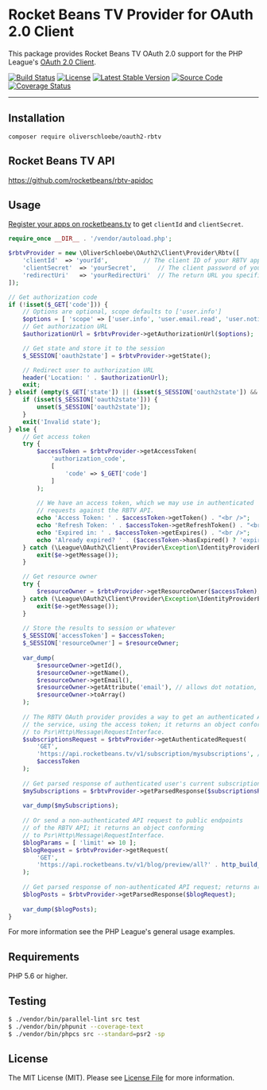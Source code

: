 # Rocket Beans TV Provider for OAuth 2.0 Client

This package provides Rocket Beans TV OAuth 2.0 support for the PHP League's [OAuth 2.0 Client](https://github.com/thephpleague/oauth2-client).

[![Build Status](https://travis-ci.com/oliverschloebe/oauth2-rbtv.svg?branch=master)](https://travis-ci.com/oliverschloebe/oauth2-rbtv)
[![License](https://img.shields.io/packagist/l/oliverschloebe/oauth2-rbtv.svg)](https://github.com/oliverschloebe/oauth2-rbtv/blob/master/LICENSE)
[![Latest Stable Version](https://img.shields.io/packagist/v/oliverschloebe/oauth2-rbtv.svg)](https://packagist.org/packages/oliverschloebe/oauth2-rbtv)
[![Source Code](http://img.shields.io/badge/source-oliverschloebe/oauth2--rbtv-blue.svg?style=flat-square)](https://github.com/oliverschloebe/oauth2-rbtv)
[![Coverage Status](https://img.shields.io/coveralls/oliverschloebe/oauth2-rbtv/master.svg?style=flat-square)](https://coveralls.io/r/oliverschloebe/oauth2-rbtv?branch=master)

---

## Installation

```
composer require oliverschloebe/oauth2-rbtv
```

## Rocket Beans TV API

https://github.com/rocketbeans/rbtv-apidoc

## Usage

[Register your apps on rocketbeans.tv](https://rocketbeans.tv/accountsettings/apps) to get `clientId` and `clientSecret`.

```php
require_once __DIR__ . '/vendor/autoload.php';

$rbtvProvider = new \OliverSchloebe\OAuth2\Client\Provider\Rbtv([
	'clientId'	=> 'yourId',          // The client ID of your RBTV app
	'clientSecret'	=> 'yourSecret',      // The client password of your RBTV app
	'redirectUri'	=> 'yourRedirectUri'  // The return URL you specified for your app on RBTV
]);

// Get authorization code
if (!isset($_GET['code'])) {
	// Options are optional, scope defaults to ['user.info']
	$options = [ 'scope' => ['user.info', 'user.email.read', 'user.notification.list', 'user.notification.manage', 'user.subscription.manage', 'user.subscriptions.read'] ];
	// Get authorization URL
	$authorizationUrl = $rbtvProvider->getAuthorizationUrl($options);

	// Get state and store it to the session
	$_SESSION['oauth2state'] = $rbtvProvider->getState();

	// Redirect user to authorization URL
	header('Location: ' . $authorizationUrl);
	exit;
} elseif (empty($_GET['state']) || (isset($_SESSION['oauth2state']) && $_GET['state'] !== $_SESSION['oauth2state'])) { // Check for errors
	if (isset($_SESSION['oauth2state'])) {
		unset($_SESSION['oauth2state']);
	}
	exit('Invalid state');
} else {
	// Get access token
	try {
		$accessToken = $rbtvProvider->getAccessToken(
			'authorization_code',
			[
				'code' => $_GET['code']
			]
		);
		
		// We have an access token, which we may use in authenticated
		// requests against the RBTV API.
		echo 'Access Token: ' . $accessToken->getToken() . "<br />";
		echo 'Refresh Token: ' . $accessToken->getRefreshToken() . "<br />";
		echo 'Expired in: ' . $accessToken->getExpires() . "<br />";
		echo 'Already expired? ' . ($accessToken->hasExpired() ? 'expired' : 'not expired') . "<br />";
	} catch (\League\OAuth2\Client\Provider\Exception\IdentityProviderException $e) {
		exit($e->getMessage());
	}

	// Get resource owner
	try {
		$resourceOwner = $rbtvProvider->getResourceOwner($accessToken);
	} catch (\League\OAuth2\Client\Provider\Exception\IdentityProviderException $e) {
		exit($e->getMessage());
	}
        
	// Store the results to session or whatever
	$_SESSION['accessToken'] = $accessToken;
	$_SESSION['resourceOwner'] = $resourceOwner;
    
	var_dump(
		$resourceOwner->getId(),
		$resourceOwner->getName(),
		$resourceOwner->getEmail(),
		$resourceOwner->getAttribute('email'), // allows dot notation, e.g. $resourceOwner->getAttribute('group.field')
		$resourceOwner->toArray()
	);
	
	// The RBTV OAuth provider provides a way to get an authenticated API request for
	// the service, using the access token; it returns an object conforming
	// to Psr\Http\Message\RequestInterface.
	$subscriptionsRequest = $rbtvProvider->getAuthenticatedRequest(
		'GET',
		'https://api.rocketbeans.tv/v1/subscription/mysubscriptions', // see https://github.com/rocketbeans/rbtv-apidoc#list-all-subscriptions
		$accessToken
	);
	
	// Get parsed response of authenticated user's current subscriptions; returns array|mixed
	$mySubscriptions = $rbtvProvider->getParsedResponse($subscriptionsRequest);
	
	var_dump($mySubscriptions);
	
	// Or send a non-authenticated API request to public endpoints
	// of the RBTV API; it returns an object conforming
	// to Psr\Http\Message\RequestInterface.
	$blogParams = [ 'limit' => 10 ];
	$blogRequest = $rbtvProvider->getRequest(
		'GET',
		'https://api.rocketbeans.tv/v1/blog/preview/all?' . http_build_query($blogParams)
	);
	
	// Get parsed response of non-authenticated API request; returns array|mixed
	$blogPosts = $rbtvProvider->getParsedResponse($blogRequest);
	
	var_dump($blogPosts);
}
```

For more information see the PHP League's general usage examples.

## Requirements

PHP 5.6 or higher.

## Testing

``` bash
$ ./vendor/bin/parallel-lint src test
$ ./vendor/bin/phpunit --coverage-text
$ ./vendor/bin/phpcs src --standard=psr2 -sp
```

## License

The MIT License (MIT). Please see [License File](https://github.com/oliverschloebe/oauth2-rbtv/blob/master/LICENSE) for more information.

